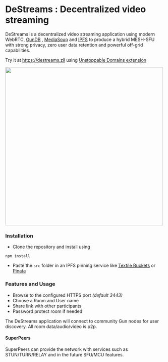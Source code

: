 

# DeStreams : Decentralized video streaming

DeStreams is a decentralized video streaming application using modern WebRTC, [GunDB](http://gun.eco) , [MediaSoup](https://mediasoup.org/) and [IPFS](https://ipfs.io) to produce a hybrid MESH-SFU with strong privacy, zero user data retention and powerful off-grid capabilities.

Try it at https://destreams.zil using [Unstoppable Domains extension](https://unstoppabledomains.com/extension)

<img src="https://user-images.githubusercontent.com/1423657/78457103-3260a800-76a8-11ea-8c7a-c909c88ba716.png" width=500>


<br/>



### Installation


* Clone the repository and install using
```
npm install
```

* Paste the ```src``` folder in an IPFS pinning service like [Textile Buckets](https://textile.io) or [Pinata](https://pinata.cloud)




### Features and Usage
* Browse to the configured HTTPS port _(default 3443)_
* Choose a Room and User name
* Share link with other participants
* Password protect room if needed

The DeStreams  application will connect to community Gun nodes for user discovery. All room data/audio/video is p2p.


#### SuperPeers
SuperPeers can provide the network with services such as STUN/TURN/RELAY and in the future SFU/MCU features. 


